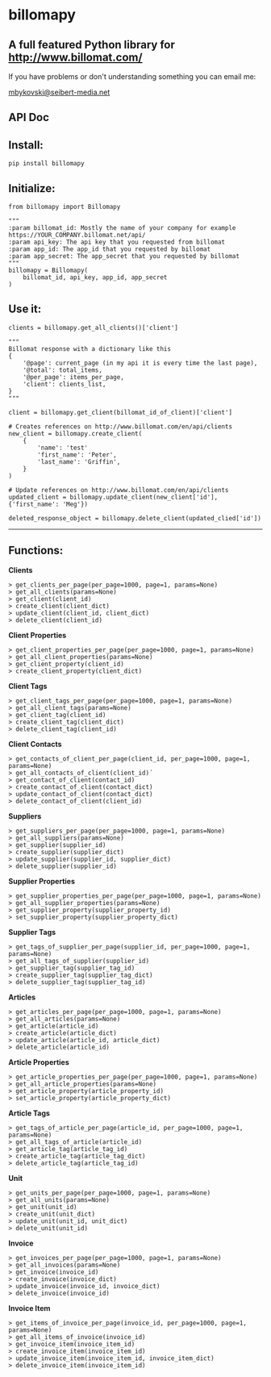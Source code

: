 billomapy
===================

A full featured Python library for http://www.billomat.com/
----------

If you have problems or don't understanding something you can email me:

mbykovski@seibert-media.net


API Doc
-------



Install:
-------

    pip install billomapy

Initialize:
----------

    from billomapy import Billomapy
    
    """
	:param billomat_id: Mostly the name of your company for example https://YOUR_COMPANY.billomat.net/api/
	:param api_key: The api key that you requested from billomat
	:param app_id: The app_id that you requested by billomat
	:param app_secret: The app_secret that you requested by billomat
	"""
    billomapy = Billomapy(
		billomat_id, api_key, app_id, app_secret
	)

Use it:
-------
	clients = billomapy.get_all_clients()['client']
	
	"""
	Billomat response with a dictionary like this
	{
		'@page': current_page (in my api it is every time the last page),
		'@total': total_items,
		'@per_page': items_per_page,
		'client': clients_list,
	}
	"""
	
	client = billomapy.get_client(billomat_id_of_client)['client']
	
	# Creates references on http://www.billomat.com/en/api/clients
	new_client = billomapy.create_client(
		{
			'name': 'test'
			'first_name': 'Peter',
			'last_name': 'Griffin',
		}
	)
	
	# Update references on http://www.billomat.com/en/api/clients
	updated_client = billomapy.update_client(new_client['id'], {'first_name': 'Meg'})
	
	deleted_response_object = billomapy.delete_client(updated_clied['id'])

----------


Functions:
----------

**Clients**

	> get_clients_per_page(per_page=1000, page=1, params=None)
	> get_all_clients(params=None)
	> get_client(client_id)
	> create_client(client_dict)
	> update_client(client_id, client_dict)
	> delete_client(client_id)

**Client Properties**

	> get_client_properties_per_page(per_page=1000, page=1, params=None)
	> get_all_client_properties(params=None)
	> get_client_property(client_id)
	> create_client_property(client_dict)
	
**Client Tags**

	> get_client_tags_per_page(per_page=1000, page=1, params=None)
	> get_all_client_tags(params=None)
	> get_client_tag(client_id)
	> create_client_tag(client_dict)
	> delete_client_tag(client_id)

**Client Contacts**

	> get_contacts_of_client_per_page(client_id, per_page=1000, page=1, params=None)
    > get_all_contacts_of_client(client_id)´
    > get_contact_of_client(contact_id)
    > create_contact_of_client(contact_dict)
    > update_contact_of_client(contact_dict)
    > delete_contact_of_client(client_id)
    
**Suppliers**

	> get_suppliers_per_page(per_page=1000, page=1, params=None)
	> get_all_suppliers(params=None)
	> get_supplier(supplier_id)
	> create_supplier(supplier_dict)
	> update_supplier(supplier_id, supplier_dict)
	> delete_supplier(supplier_id)
	
**Supplier Properties**

	> get_supplier_properties_per_page(per_page=1000, page=1, params=None)
	> get_all_supplier_properties(params=None)
	> get_supplier_property(supplier_property_id)
	> set_supplier_property(supplier_property_dict)

**Supplier Tags**

	> get_tags_of_supplier_per_page(supplier_id, per_page=1000, page=1, params=None)
	> get_all_tags_of_supplier(supplier_id)
	> get_supplier_tag(supplier_tag_id)
	> create_supplier_tag(supplier_tag_dict)
	> delete_supplier_tag(supplier_tag_id)

**Articles**
	
	> get_articles_per_page(per_page=1000, page=1, params=None)
	> get_all_articles(params=None)
	> get_article(article_id)
	> create_article(article_dict)
	> update_article(article_id, article_dict)
	> delete_article(article_id)

**Article Properties**

	> get_article_properties_per_page(per_page=1000, page=1, params=None)
	> get_all_article_properties(params=None)
	> get_article_property(article_property_id)
	> set_article_property(article_property_dict)

**Article Tags**

	> get_tags_of_article_per_page(article_id, per_page=1000, page=1, params=None)
	> get_all_tags_of_article(article_id)
	> get_article_tag(article_tag_id)
	> create_article_tag(article_tag_dict)
	> delete_article_tag(article_tag_id)

**Unit**
	
	> get_units_per_page(per_page=1000, page=1, params=None)
	> get_all_units(params=None)
	> get_unit(unit_id)
	> create_unit(unit_dict)
	> update_unit(unit_id, unit_dict)
	> delete_unit(unit_id)

**Invoice**
	
	> get_invoices_per_page(per_page=1000, page=1, params=None)
	> get_all_invoices(params=None)
	> get_invoice(invoice_id)
	> create_invoice(invoice_dict)
	> update_invoice(invoice_id, invoice_dict)
	> delete_invoice(invoice_id)
	
**Invoice Item**
	
	> get_items_of_invoice_per_page(invoice_id, per_page=1000, page=1, params=None)
	> get_all_items_of_invoice(invoice_id)
	> get_invoice_item(invoice_item_id)
	> create_invoice_item(invoice_item_id)
	> update_invoice_item(invoice_item_id, invoice_item_dict)
	> delete_invoice_item(invoice_item_id)